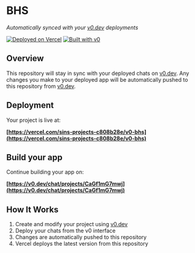 # BHS

*Automatically synced with your [v0.dev](https://v0.dev) deployments*

[![Deployed on Vercel](https://img.shields.io/badge/Deployed%20on-Vercel-black?style=for-the-badge&logo=vercel)](https://vercel.com/sins-projects-c808b28e/v0-bhs)
[![Built with v0](https://img.shields.io/badge/Built%20with-v0.dev-black?style=for-the-badge)](https://v0.dev/chat/projects/CaGf1mG7mwj)

## Overview

This repository will stay in sync with your deployed chats on [v0.dev](https://v0.dev).
Any changes you make to your deployed app will be automatically pushed to this repository from [v0.dev](https://v0.dev).

## Deployment

Your project is live at:

**[https://vercel.com/sins-projects-c808b28e/v0-bhs](https://vercel.com/sins-projects-c808b28e/v0-bhs)**

## Build your app

Continue building your app on:

**[https://v0.dev/chat/projects/CaGf1mG7mwj](https://v0.dev/chat/projects/CaGf1mG7mwj)**

## How It Works

1. Create and modify your project using [v0.dev](https://v0.dev)
2. Deploy your chats from the v0 interface
3. Changes are automatically pushed to this repository
4. Vercel deploys the latest version from this repository